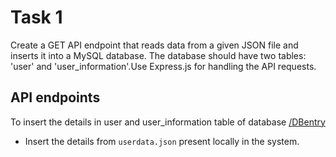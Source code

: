 # Task 1

Create a GET API endpoint that reads data from a given JSON file and inserts it into a MySQL database. The database should have two tables: 'user' and 'user_information'.Use Express.js for handling the API requests.


## API endpoints

To insert the details in user and user_information table of database [/DBentry](/DBentry)
- Insert the details from `userdata.json` present locally in the system.
